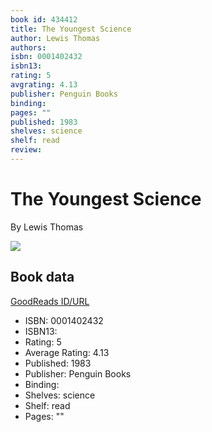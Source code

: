 ```yaml
---
book id: 434412
title: The Youngest Science
author: Lewis Thomas
authors: 
isbn: 0001402432
isbn13: 
rating: 5
avgrating: 4.13
publisher: Penguin Books
binding: 
pages: ""
published: 1983
shelves: science
shelf: read
review: 
---
```


# The Youngest Science

By Lewis Thomas

![](https://i.gr-assets.com/images/S/compressed.photo.goodreads.com/books/1526767061l/434412.jpg)

## Book data

[GoodReads ID/URL](https://www.goodreads.com/book/show/434412)

- ISBN: 0001402432
- ISBN13: 
- Rating: 5
- Average Rating: 4.13
- Published: 1983
- Publisher: Penguin Books
- Binding: 
- Shelves: science
- Shelf: read
- Pages: ""

